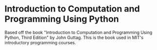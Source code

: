# Introduction to Computation and Programming Using Python
Based off the book "Introduction to Computation and Programming Using Python, Third Edition" by John Guttag. This is the book used in MIT's introductory programming courses.